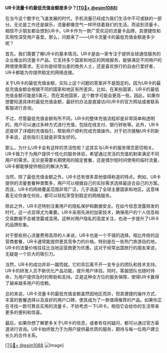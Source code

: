 **UR卡流量卡的最低充值金额是多少？[[TG💪+ @esim1088](https://t.me/s/esim1088)]**

在当今这个数字化飞速发展的时代，手机流量已经成为我们生活中不可或缺的一部分。无论是工作还是娱乐，流量都像空气一样环绕着我们的生活。而说到流量卡，相信不少朋友都会想到UR卡。UR卡作为一款广受欢迎的流量卡品牌，其便捷性和实用性深受用户喜爱。那么，问题来了——UR卡流量卡的最低充值金额是多少呢？

首先，我们需要了解UR卡的基本情况。UR卡是由一家专注于提供全球通信服务的企业推出的流量卡产品。它支持多个国家和地区的网络服务，能够满足不同用户的跨境使用需求。无论你是经常出差的商务人士，还是喜欢旅行的自由行爱好者，UR卡都能为你提供稳定的网络连接。

关于UR卡的最低充值金额，实际上这个问题的答案并不是固定的。因为UR卡的最低充值金额会根据不同的国家和地区有所差异。比如，在某些国家，UR卡的最低充值金额可能是5美元，而在其他国家，这个数字可能会更高一些。因此，如果你想要知道具体的最低充值金额，最好的办法是直接访问UR卡的官方网站或者联系客服进行咨询。

不过，尽管最低充值金额有所不同，UR卡的整体充值流程却是非常简单和透明的。用户可以通过多种方式进行充值，包括在线支付、银行转账等。此外，UR卡还提供了详细的充值指引，帮助用户顺利完成充值操作。对于初次接触UR卡的新手来说，这些指引无疑是非常友好的。

那么，为什么UR卡会有这样的灵活性呢？这其实与UR卡的服务理念密切相关。UR卡致力于为用户提供个性化的服务体验，希望通过灵活的充值机制来满足不同用户的需求。无论是需要长期使用的稳定套餐，还是偶尔短时间使用的临时流量，UR卡都能够提供相应的解决方案。

当然，除了最低充值金额之外，UR卡还有很多其他值得称道的特点。例如，UR卡提供的流量套餐种类繁多，用户可以根据自己的实际需求选择最适合自己的方案。而且，UR卡的网络覆盖范围非常广泛，几乎涵盖了全球主要国家和地区。这意味着无论你身在何处，都可以轻松享受到稳定的网络服务。

除此之外，UR卡还特别注重用户的隐私保护和数据安全。在如今信息泄露频发的时代，这一点显得尤为重要。UR卡采用先进的加密技术，确保用户的个人信息和交易数据不会被泄露或滥用。这种对用户隐私的高度关注，也进一步提升了UR卡的品牌形象。

对于那些担心流量费用高昂的人来说，UR卡也是一个不错的选择。相比传统的运营商套餐，UR卡通常能提供更具竞争力的价格。特别是在一些热门旅游目的地，UR卡的流量价格往往比当地运营商更为优惠。这对于经常出国旅行的朋友来说，无疑是一个巨大的吸引力。

当然，UR卡的成功并非一蹴而就。它的背后离不开一支专业的团队和技术支持。UR卡的研发人员不断优化产品功能，提升用户体验。同时，客服团队也随时待命，为用户提供及时的帮助和支持。正是这种全方位的服务保障，使得UR卡赢得了越来越多用户的信赖。

总的来说，UR卡流量卡的最低充值金额虽然因地区而异，但其便捷的操作方式、丰富的套餐选择以及良好的用户口碑，使其成为了一款值得推荐的产品。如果你正在寻找一款可靠且实用的流量卡，不妨考虑一下UR卡。相信它会给你的生活带来更多的便利和惊喜。

最后，如果你想了解更多关于UR卡的信息，或者有任何疑问，都可以通过官方渠道进行咨询。UR卡始终致力于为用户提供最优质的服务，期待与每一位用户建立长久的合作关系。

[[TG💪+ @esim1088](https://t.me/s/esim1088) ![Image](https://i.postimg.cc/4NQfJmqS/Snipaste-2025-05-13-00-14-12.png)]